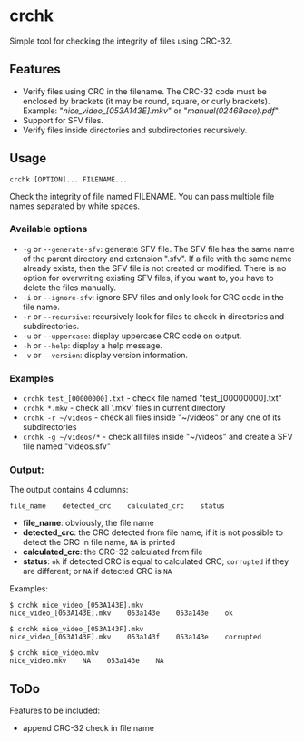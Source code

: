 # crchk

Simple tool for checking the integrity of files using CRC-32.

## Features

* Verify files using CRC in the filename. The CRC-32 code must be enclosed by brackets (it may be round, square, or curly brackets). Example: "*nice\_video\_[053A143E].mkv*" or "*manual(02468ace).pdf*".
* Support for SFV files.
* Verify files inside directories and subdirectories recursively.

## Usage

`crchk [OPTION]... FILENAME...`

Check the integrity of file named FILENAME. You can pass multiple file names separated by white spaces.

### Available options

* `-g` or `--generate-sfv`: generate SFV file. The SFV file has the same name of the parent directory and extension ".sfv". If a file with the same name already exists, then the SFV file is not created or modified. There is no option for overwriting existing SFV files, if you want to, you have to delete the files manually.
* `-i` or `--ignore-sfv`: ignore SFV files and only look for CRC code in the file name.
* `-r` or `--recursive`: recursively look for files to check in directories and subdirectories.
* `-u` or `--uppercase`: display uppercase CRC code on output.
* `-h` or `--help`: display a help message.
* `-v` or `--version`: display version information.

### Examples

* `crchk test_[00000000].txt` - check file named "test\_[00000000].txt"
* `crchk *.mkv` - check all '.mkv' files in current directory
* `crchk -r ~/videos` - check all files inside "~/videos" or any one of its subdirectories
* `crchk -g ~/videos/*` - check all files inside "~/videos" and create a SFV file named "videos.sfv"


### Output:

The output contains 4 columns:

```file_name    detected_crc    calculated_crc    status```

* **file\_name**: obviously, the file name
* **detected\_crc**: the CRC detected from file name; if it is not possible to detect the CRC in file name, `NA` is printed
* **calculated\_crc**: the CRC-32 calculated from file
* **status**: `ok` if detected CRC is equal to calculated CRC; `corrupted` if they are different; or `NA` if detected CRC is `NA`

Examples:

```
$ crchk nice_video_[053A143E].mkv
nice_video_[053A143E].mkv    053a143e    053a143e    ok
```

```
$ crchk nice_video_[053A143F].mkv
nice_video_[053A143F].mkv    053a143f    053a143e    corrupted
```

```
$ crchk nice_video.mkv
nice_video.mkv    NA    053a143e    NA
```

## ToDo

Features to be included:

* append CRC-32 check in file name

